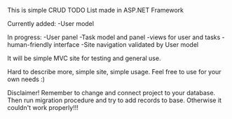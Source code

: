 This is simple CRUD TODO List made in ASP.NET Framework

Currently added:
-User model

In progress:
-User panel
-Task model and panel
-views for user and tasks
-human-friendly interface
-Site navigation validated by User model

It will be simple MVC site for testing and general use. 

Hard to describe more, simple site, simple usage. Feel free to use for your own needs :)

Disclaimer! Remember to change and connect project to your database. Then run migration procedure and try to add records to base.
Otherwise it couldn't work properly!!!
